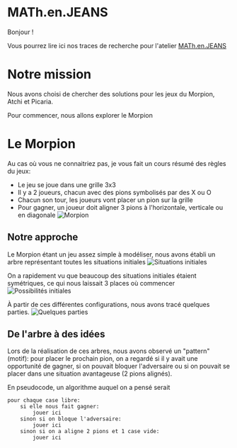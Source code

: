 # MATh.en.JEANS

Bonjour !

Vous pourrez lire ici nos traces de recherche pour l'atelier [MATh.en.JEANS](https://mathenjeans.fr)


# Notre mission

Nous avons choisi de chercher des solutions pour les jeux du Morpion, Atchi et Picaria.

Pour commencer, nous allons explorer le Morpion


# Le Morpion

Au cas où vous ne connaitriez pas, je vous fait un cours résumé des règles du jeux:
- Le jeu se joue dans une grille 3x3
- Il y a 2 joueurs, chacun avec des pions symbolisés par des X ou O
- Chacun son tour, les joueurs vont placer un pion sur la grille
- Pour gagner, un joueur doit aligner 3 pions à l'horizontale, verticale ou en diagonale
![Morpion](#)


## Notre approche

Le Morpion étant un jeu assez simple à modéliser, nous avons établi un arbre représentant toutes les situations initiales
![Situations initiales](#)

On a rapidement vu que beaucoup des situations initiales étaient symétriques, ce qui nous laissait 3 places où commencer
![Possibilités initiales](#)

À partir de ces différentes configurations, nous avons tracé quelques parties.
![Quelques parties](#)


## De l'arbre à des idées

Lors de la réalisation de ces arbres, nous avons observé un "pattern" (motif): pour placer le prochain pion, on a regardé si il y avait une opportunité de gagner, si on pouvait bloquer l'adversaire ou si on pouvait se placer dans une situation avantageuse (2 pions alignés).

En pseudocode, un algorithme auquel on a pensé serait
```
pour chaque case libre:
	si elle nous fait gagner:
		jouer ici
	sinon si on bloque l'adversaire:
		jouer ici
	sinon si on a aligne 2 pions et 1 case vide:
		jouer ici
```

